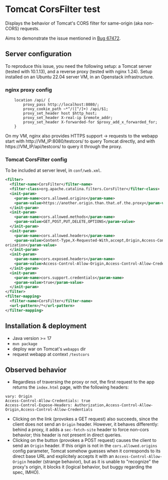 # Tomcat CorsFilter test

Displays the behavior of Tomcat's CORS filter for same-origin (aka non-CORS) requests.

Aims to demonstrate the issue mentioned in [Bug 67472](https://bz.apache.org/bugzilla/attachment.cgi?id=39049).

## Server configuration

To reproduce this issue, you need the following setup: a Tomcat server (tested with 10.1.13), and a reverse proxy (tested with nginx 1.24). Setup installed on an Ubuntu 22.04 server VM, in an Openstack infrastructure.

### nginx proxy config

```
    location /api/ {
        proxy_pass http://localhost:8080/;
        proxy_cookie_path ~*^/([^/]+) /api/$1;
        proxy_set_header host $http_host;
        proxy_set_header X-real-ip $remote_addr;
        proxy_set_header X-forwarded-for $proxy_add_x_forwarded_for;
    }
```

On my VM, nginx also provides HTTPS support -> requests to the webapp start with http://VM_IP:8080/testcors/ to query Tomcat directly, and with https://VM_IP/api/testcors/ to query it through the proxy.

### Tomcat CorsFilter config

To be included at server level, in `conf/web.xml`.

```xml
<filter>
  <filter-name>CorsFilter</filter-name>
  <filter-class>org.apache.catalina.filters.CorsFilter</filter-class>
  <init-param>
    <param-name>cors.allowed.origins</param-name>
    <param-value>https://another.origin.than.that.of.the.proxy</param-value>
  </init-param>
  <init-param>
    <param-name>cors.allowed.methods</param-name>
    <param-value>GET,POST,PUT,DELETE,OPTIONS</param-value>
  </init-param>
  <init-param>
    <param-name>cors.allowed.headers</param-name>
    <param-value>Content-Type,X-Requested-With,accept,Origin,Access-Control-Request-Method,Access-Control-Request-Headers,Auth
orization</param-value>
  </init-param>
  <init-param>
    <param-name>cors.exposed.headers</param-name>
    <param-value>Access-Control-Allow-Origin,Access-Control-Allow-Credentials,Authorization</param-value>
  </init-param>
  <init-param>
    <param-name>cors.support.credentials</param-name>
    <param-value>true</param-value>
  </init-param>
</filter>
<filter-mapping>
  <filter-name>CorsFilter</filter-name>
  <url-pattern>/*</url-pattern>
</filter-mapping>
```

## Installation & deployment

- Java version >= 17
- `mvn package`
- deploy war on Tomcat's `webapps` dir
- request webapp at context `/testcors`

## Observed behavior

- Regardless of traversing the proxy or not, the first request to the app returns the `index.html` page, with the following headers:

```
vary: Origin
Access-Control-Allow-Credentials: true
Access-Control-Expose-Headers: Authorization,Access-Control-Allow-Origin,Access-Control-Allow-Credentials
```

- Clicking on the link (provokes a GET request) also succeeds, since the client does not send an `Origin` header. However, it behaves differently: behind a proxy, it adds a `sec-fetch-site` header to force non-cors behavior; this header is not present in direct queries.
- Clicking on the button (provokes a POST request) causes the client to send an `Origin` header. If this origin is not in the `cors.allowed.origins` config parameter, Tomcat somehow guesses when it corresponds to its direct base URL and explicitely accepts it with an `Access-Control-Allow-Origin` header (strange behavior), but as it is unable to "recognize" the proxy's origin, it blocks it (logical behavior, but buggy regarding the spec, IMHO).
